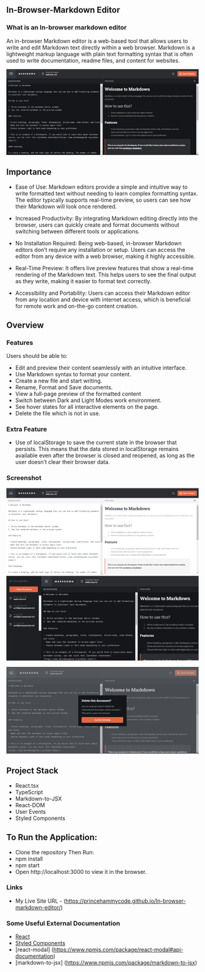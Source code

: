 ## In-Browser-Markdown Editor

### What is an In-browser markdown editor

An in-browser Markdown editor is a web-based tool that allows users to write and edit Markdown text directly within a web browser. Markdown is a lightweight markup language with plain text formatting syntax that is often used to write documentation, readme files, and content for websites.

![](./Screenshot1.png)

## Importance

- Ease of Use: Markdown editors provide a simple and intuitive way to write formatted text without needing to learn complex formatting syntax. The editor typically supports real-time preview, so users can see how their Markdown will look once rendered.

- Increased Productivity: By integrating Markdown editing directly into the browser, users can quickly create and format documents without switching between different tools or applications.

- No Installation Required: Being web-based, in-browser Markdown editors don’t require any installation or setup. Users can access the editor from any device with a web browser, making it highly accessible.

- Real-Time Preview: It offers live preview features that show a real-time rendering of the Markdown text. This helps users to see the final output as they write, making it easier to format text correctly.

- Accessibility and Portability: Users can access their Markdown editor from any location and device with internet access, which is beneficial for remote work and on-the-go content creation.


## Overview

### Features

Users should be able to:
- Edit and preview their content seamlessly with an intuitive interface.
- Use Markdown syntax to format your content.
- Create a new file and start writing.
- Rename, Format and Save documents.
- View a full-page preview of the formatted content
- Switch between Dark and Light Modes work environment.
- See hover states for all interactive elements on the page.
- Delete the file which is not in use.

### Extra Feature

- Use of localStorage to save the current state in the browser that persists. This means that the data stored in localStorage remains available even after the browser is closed and reopened, as long as the user doesn’t clear their browser data.


### Screenshot

![](./Sceenshot2(lightmd).png)            ![](./Sceenshot3(SideMenu).png) 

![](./Sceenshot4(del).png)    


## Project Stack

- React.tsx
- TypeScript
- Markdown-to-JSX
- React-DOM
- User Events
- Styled Components


## To Run the Application:

- Clone the repository
  Then Run:
- npm install  
- npm start
- Open http://localhost:3000 to view it in the browser.


### Links

- My Live Site URL - (https://princehammycode.github.io/In-browser-markdown-editor/)


### Some Useful External Documentation

- [React](https://reactjs.org/)
- [Styled Components](https://styled-components.com/)
- [react-modal] (https://www.npmjs.com/package/react-modal#api-documentation)
- [markdown-to-jsx] (https://www.npmjs.com/package/markdown-to-jsx)

